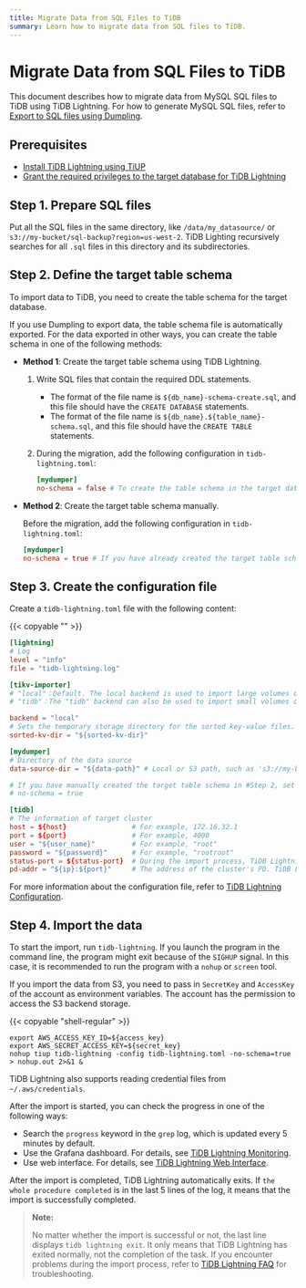 ```yaml
---
title: Migrate Data from SQL Files to TiDB
summary: Learn how to migrate data from SQL files to TiDB.
---
```


# Migrate Data from SQL Files to TiDB

This document describes how to migrate data from MySQL SQL files to TiDB using TiDB Lightning. For how to generate MySQL SQL files, refer to [Export to SQL files using Dumpling](/dumpling-overview.md#export-to-sql-files).

## Prerequisites

- [Install TiDB Lightning using TiUP](/migration-tools.md)
- [Grant the required privileges to the target database for TiDB Lightning](/tidb-lightning/tidb-lightning-faq.md#what-are-the-privilege-requirements-for-the-target-database)

## Step 1. Prepare SQL files

Put all the SQL files in the same directory, like `/data/my_datasource/` or `s3://my-bucket/sql-backup?region=us-west-2`. TiDB Lighting recursively searches for all `.sql` files in this directory and its subdirectories.

## Step 2. Define the target table schema

To import data to TiDB, you need to create the table schema for the target database.

If you use Dumpling to export data, the table schema file is automatically exported. For the data exported in other ways, you can create the table schema in one of the following methods:

+ **Method 1**: Create the target table schema using TiDB Lightning.

    1. Write SQL files that contain the required DDL statements.

        - The format of the file name is `${db_name}-schema-create.sql`, and this file should have the `CREATE DATABASE` statements.
        - The format of the file name is `${db_name}.${table_name}-schema.sql`, and this file should have the `CREATE TABLE` statements.

    2. During the migration, add the following configuration in `tidb-lightning.toml`:

        ```toml
        [mydumper]
        no-schema = false # To create the table schema in the target database using TiDB Lightning, set the value to false
        ```

+ **Method 2**: Create the target table schema manually.

    Before the migration, add the following configuration in `tidb-lightning.toml`:

    ```toml
    [mydumper]
    no-schema = true # If you have already created the target table schema, set the value to true, which means skipping the schema creation.
    ```

## Step 3. Create the configuration file

Create a `tidb-lightning.toml` file with the following content:

{{< copyable "" >}}

```toml
[lightning]
# Log
level = "info"
file = "tidb-lightning.log"

[tikv-importer]
# "local"：Default. The local backend is used to import large volumes of data (around or more than 1 TiB). During the import, the target TiDB cluster cannot provide any service.
# "tidb"：The "tidb" backend can also be used to import small volumes of data (less than 1 TiB). During the import, the target TiDB cluster can provide service normally. For the information about backend mode, refer to https://docs.pingcap.com/tidb/stable/tidb-lightning-backends.

backend = "local"
# Sets the temporary storage directory for the sorted key-value files. The directory must be empty, and the storage space must be greater than the size of the dataset to be imported. For better import performance, it is recommended to use a directory different from `data-source-dir` and use flash storage and exclusive I/O for the directory.
sorted-kv-dir = "${sorted-kv-dir}"

[mydumper]
# Directory of the data source
data-source-dir = "${data-path}" # Local or S3 path, such as 's3://my-bucket/sql-backup?region=us-west-2'

# If you have manually created the target table schema in #Step 2, set it to true; otherwise, it is false.
# no-schema = true

[tidb]
# The information of target cluster
host = ${host}                # For example, 172.16.32.1
port = ${port}                # For example, 4000
user = "${user_name}"         # For example, "root"
password = "${password}"      # For example, "rootroot"
status-port = ${status-port}  # During the import process, TiDB Lightning needs to obtain table schema information from the "Status Port" of TiDB, such as 10080.
pd-addr = "${ip}:${port}"     # The address of the cluster's PD. TiDB Lightning obtains some information through PD, such as 172.16.31.3:2379. When backend = "local", you must correctly specify status-port and pd-addr. Otherwise, the import will encounter errors.
```

For more information about the configuration file, refer to [TiDB Lightning Configuration](/tidb-lightning/tidb-lightning-configuration.md).

## Step 4. Import the data

To start the import, run `tidb-lightning`. If you launch the program in the command line, the program might exit because of the `SIGHUP` signal. In this case, it is recommended to run the program with a `nohup` or `screen` tool.

If you import the data from S3, you need to pass in `SecretKey` and `AccessKey` of the account as environment variables. The account has the permission to access the S3 backend storage.

{{< copyable "shell-regular" >}}

```shell
export AWS_ACCESS_KEY_ID=${access_key}
export AWS_SECRET_ACCESS_KEY=${secret_key}
nohup tiup tidb-lightning -config tidb-lightning.toml -no-schema=true > nohup.out 2>&1 &
```

TiDB Lightning also supports reading credential files from `~/.aws/credentials`.

After the import is started, you can check the progress in one of the following ways:

- Search the `progress` keyword in the `grep` log, which is updated every 5 minutes by default.
- Use the Grafana dashboard. For details, see [TiDB Lightning Monitoring](/tidb-lightning/monitor-tidb-lightning.md).
- Use web interface. For details, see [TiDB Lightning Web Interface](/tidb-lightning/tidb-lightning-web-interface.md).

After the import is completed, TiDB Lightning automatically exits. If `the whole procedure completed` is in the last 5 lines of the log, it means that the import is successfully completed.

> **Note:**
>
> No matter whether the import is successful or not, the last line displays `tidb lightning exit`. It only means that TiDB Lightning has exited normally, not the completion of the task.
If you encounter problems during the import process, refer to [TiDB Lightning FAQ](/tidb-lightning/tidb-lightning-faq.md) for troubleshooting.
